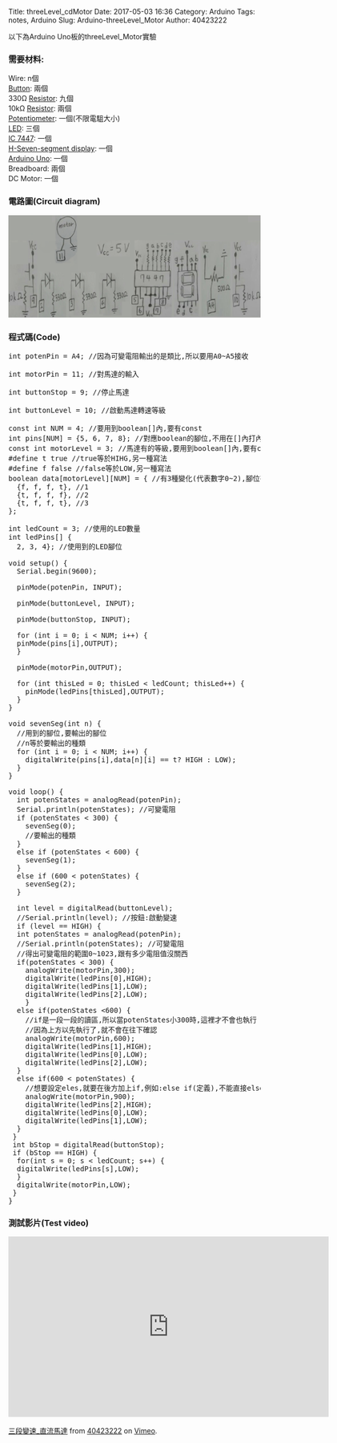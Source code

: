 Title: threeLevel_cdMotor
Date: 2017-05-03 16:36
Category: Arduino
Tags: notes, Arduino
Slug: Arduino-threeLevel_Motor
Author: 40423222

以下為Arduino Uno板的threeLevel_Motor實驗

<!-- PELICAN_END_SUMMARY -->

### 需要材料:
Wire: n個<br/>
<a href="https://40423222.github.io/2017springcd_hw/blog/Arduino-Button-part.html">Button</a>: 兩個<br/>
330Ω <a href="https://40423222.github.io/2017springcd_hw/blog/Arduino-Resistance.html">Resistor</a>: 九個<br/>
10kΩ <a href="https://40423222.github.io/2017springcd_hw/blog/Arduino-Resistance.html">Resistor</a>: 兩個<br/>
<a href="https://40423222.github.io/2017springcd_hw/blog/Potentiometer.html">Potentiometer</a>: 一個(不限電駔大小)<br/>
<a href="https://40423222.github.io/2017springcd_hw/blog/Arduino-LED.html">LED</a>: 三個<br/>
<a href="https://40423222.github.io/2017springcd_hw/blog/Arduino-IC 7447-part.html">IC 7447</a>: 一個<br/>
<a href="https://40423222.github.io/2017springcd_hw/blog/Arduino-H-Seven-segment display-part.html">H-Seven-segment display</a>: 一個<br/>
<a href="http://coopermaa2nd.blogspot.tw/2011/05/arduino.html">Arduino Uno</a>: 一個<br/>
Breadboard: 兩個<br/>
DC Motor: 一個

### 電路圖(Circuit diagram)

<img src="./../data/Arduino/threeLevel_Motor/Circuit diagram.png" width="800" />

### 程式碼(Code)

<pre class="brush: python">
int potenPin = A4; //因為可變電阻輸出的是類比,所以要用A0~A5接收

int motorPin = 11; //對馬達的輸入

int buttonStop = 9; //停止馬達

int buttonLevel = 10; //啟動馬達轉速等級

const int NUM = 4; //要用到boolean[]內,要有const
int pins[NUM] = {5, 6, 7, 8}; //對應boolean的腳位,不用在[]內打內容???
const int motorLevel = 3; //馬達有的等級,要用到boolean[]內,要有const
#define t true //true等於HIHG,另一種寫法
#define f false //false等於LOW,另一種寫法
boolean data[motorLevel][NUM] = { //有3種變化(代表數字0~2),腳位有NUM個(4個輸出)
  {f, f, f, t}, //1
  {t, f, f, f}, //2
  {t, f, f, t}, //3
};

int ledCount = 3; //使用的LED數量
int ledPins[] {
  2, 3, 4}; //使用到的LED腳位

void setup() {
  Serial.begin(9600);

  pinMode(potenPin, INPUT);
  
  pinMode(buttonLevel, INPUT);

  pinMode(buttonStop, INPUT);
  
  for (int i = 0; i < NUM; i++) {
  pinMode(pins[i],OUTPUT);
  }

  pinMode(motorPin,OUTPUT);
  
  for (int thisLed = 0; thisLed < ledCount; thisLed++) {
    pinMode(ledPins[thisLed],OUTPUT);
  }
}

void sevenSeg(int n) {
  //用到的腳位,要輸出的腳位
  //n等於要輸出的種類
  for (int i = 0; i < NUM; i++) {
    digitalWrite(pins[i],data[n][i] == t? HIGH : LOW);
  }
}

void loop() {
  int potenStates = analogRead(potenPin);
  Serial.println(potenStates); //可變電阻
  if (potenStates < 300) {
    sevenSeg(0);
    //要輸出的種類
  }
  else if (potenStates < 600) {
    sevenSeg(1);
  }
  else if (600 < potenStates) {
    sevenSeg(2);
  }
  
  int level = digitalRead(buttonLevel);
  //Serial.println(level); //按鈕:啟動變速
  if (level == HIGH) {
  int potenStates = analogRead(potenPin);
  //Serial.println(potenStates); //可變電阻
  //得出可變電阻的範圍0~1023,跟有多少電阻值沒關西
  if(potenStates < 300) {
    analogWrite(motorPin,300);
    digitalWrite(ledPins[0],HIGH);
    digitalWrite(ledPins[1],LOW);
    digitalWrite(ledPins[2],LOW);
    }
  else if(potenStates <600) {
    //if是一段一段的讀區,所以當potenStates小300時,這裡才不會也執行
    //因為上方以先執行了,就不會在往下確認
    analogWrite(motorPin,600);
    digitalWrite(ledPins[1],HIGH);
    digitalWrite(ledPins[0],LOW);
    digitalWrite(ledPins[2],LOW);
  }
  else if(600 < potenStates) {
    //想要設定eles,就要在後方加上if,例如:else if(定義),不能直接else(定義)
    analogWrite(motorPin,900);
    digitalWrite(ledPins[2],HIGH);
    digitalWrite(ledPins[0],LOW);
    digitalWrite(ledPins[1],LOW);
  }
 }
 int bStop = digitalRead(buttonStop);
 if (bStop == HIGH) {
  for(int s = 0; s < ledCount; s++) {
  digitalWrite(ledPins[s],LOW);
  }
  digitalWrite(motorPin,LOW);
 }
}
</pre>

### 測試影片(Test video)

<iframe src="https://player.vimeo.com/video/215508472" width="640" height="360" frameborder="0" webkitallowfullscreen mozallowfullscreen allowfullscreen></iframe> <p><a href="https://vimeo.com/215508472">三段變速_直流馬達</a> from <a href="https://vimeo.com/user57795652">40423222</a> on <a href="https://vimeo.com">Vimeo</a>.</p>